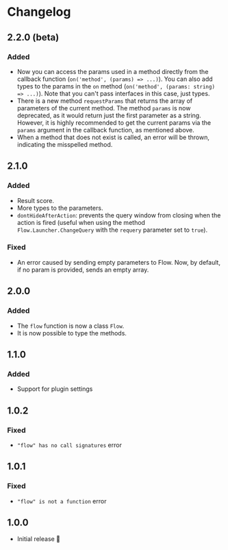 # Changelog

## 2.2.0 (beta)

### Added

- Now you can access the params used in a method directly from the callback function (`on('method', (params) => ...)`). You can also add types to the params in the `on` method (`on('method', (params: string) => ...)`). Note that you can't pass interfaces in this case, just types.
- There is a new method `requestParams` that returns the array of parameters of the current method. The method `params` is now deprecated, as it would return just the first parameter as a string. However, it is highly recommended to get the current params via the `params` argument in the callback function, as mentioned above.
- When a method that does not exist is called, an error will be thrown, indicating the misspelled method.

## 2.1.0

### Added

- Result score.
- More types to the parameters.
- `dontHideAfterAction`: prevents the query window from closing when the action is fired (useful when using the method `Flow.Launcher.ChangeQuery` with the `requery` parameter set to `true`).

### Fixed

- An error caused by sending empty parameters to Flow. Now, by default, if no param is provided, sends an empty array.

## 2.0.0

### Added

- The `flow` function is now a class `Flow`.
- It is now possible to type the methods.

## 1.1.0

### Added

- Support for plugin settings

## 1.0.2

### Fixed

- `"flow" has no call signatures` error

## 1.0.1

### Fixed

- `"flow" is not a function` error

## 1.0.0

- Initial release 🎉